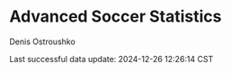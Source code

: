 # Advanced Soccer Statistics
Denis Ostroushko

<!-- gfm -->

Last successful data update: 2024-12-26 12:26:14 CST

